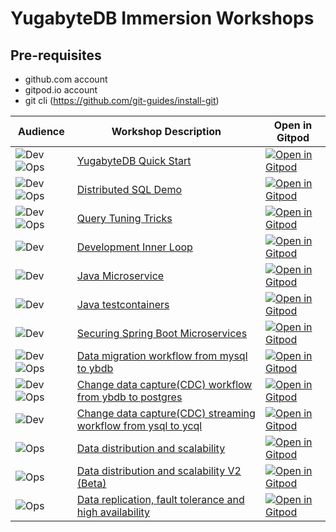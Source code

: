 # YugabyteDB Immersion Workshops

## Pre-requisites
- github.com account
- gitpod.io account
- git cli (https://github.com/git-guides/install-git)



| Audience                           | Workshop Description                                                             | Open in Gitpod                                     |
| ---------------------------------- | -------------------------------------------------------------------------------- | -------------------------------------------------- |
| ![Dev][badge-dev]![Ops][badge-ops] | [YugabyteDB Quick Start][doc-qs]                                                 | [![Open in Gitpod][logo-gitpod]][gp-qs]            |
| ![Dev][badge-dev]![Ops][badge-ops] | [Distributed SQL Demo][doc-dsql]                                                 | [![Open in Gitpod][logo-gitpod]][gp-dsql]          |
| ![Dev][badge-dev]![Ops][badge-ops] | [Query Tuning Tricks][doc-qt]                                                    | [![Open in Gitpod][logo-gitpod]][gp-qt]            |
| ![Dev][badge-dev]                  | [Development Inner Loop][doc-iloop]                                              | [![Open in Gitpod][logo-gitpod]][gp-iloop]         |
| ![Dev][badge-dev]                  | [Java Microservice][doc-ms-data]                                                 | [![Open in Gitpod][logo-gitpod]][gp-ms-data]       |
| ![Dev][badge-dev]                  | [Java testcontainers][doc-boot-data]                                             | [![Open in Gitpod][logo-gitpod]][gp-boot-data]     |
| ![Dev][badge-dev]                  | [Securing Spring Boot Microservices][doc-sealed-secret]                          | [![Open in Gitpod][logo-gitpod]][gp-sealed-secret] |
| ![Dev][badge-dev]![Ops][badge-ops] | [Data migration workflow from mysql to ybdb][doc-voyager]                        | [![Open in Gitpod][logo-gitpod]][gp-voyager]       |
| ![Dev][badge-dev]![Ops][badge-ops] | [Change data capture(CDC) workflow from ybdb to postgres][doc-cdc]               | [![Open in Gitpod][logo-gitpod]][gp-cdc]           |
| ![Dev][badge-dev]                  | [Change data capture(CDC) streaming workflow from ysql to ycql][doc-cdc-streams] | [![Open in Gitpod][logo-gitpod]][gp-cdc-streams]   |
| ![Ops][badge-ops]                  | [Data distribution and scalability][doc-scale]                                   | [![Open in Gitpod][logo-gitpod]][gp-scale]         |
| ![Ops][badge-ops]                  | [Data distribution and scalability V2 (Beta)][doc-scale-v2]                      | [![Open in Gitpod][logo-gitpod]][gp-scale-v2]      |
| ![Ops][badge-ops]                  | [Data replication, fault tolerance and high availability][doc-ft]                | [![Open in Gitpod][logo-gitpod]][gp-ft]            |
<!-- Add workshop  here -->


[badge-dev]: https://img.shields.io/badge/dev-orange?style=for-the-badge
[badge-ops]: https://img.shields.io/badge/ops-blue?style=for-the-badge
[doc-boot-data]:https://github.com/yogendra/ybdb-workshop-boot-data/blob/main/README.md
[doc-cdc-streams]: https://github.com/yogendra/ybdb-workshop-cdc-streams/blob/main/README.md
[doc-cdc]: ws/cdc/README.md
[doc-dsql]: ws/dsql/README.md
[doc-ft]: ws/ft/README.md
[doc-iloop]: ws/iloop/README.md
[doc-main]: main/README.md
[doc-ms-data]: https://github.com/yogendra/ybdb-workshop-ms-data/blob/main/README.md
[doc-qs]: ws/qs/README.md
[doc-qt]: ws/qt/README.md
[doc-scale]: ws/scale/README.md
[doc-scale-v2]: ws/scale-v2/README.md
[doc-sealed-secret]: https://github.com/yogendra/ybdb-workshop-sealed-secrets/blob/main/README.md
[doc-voyager]: ws/voyager/README.md
[gp-boot-data]:https://gitpod.io/#https://github.com/yogendra/ybdb-workshop-boot-data
[gp-cdc-streams]: https://gitpod.io/#https://github.com/yogendra/ybdb-workshop-cdc-streams
[gp-cdc]: https://gitpod.io/#https://github.com/yogendra/ybdb-workshop/tree/ws/cdc
[gp-dsql]: https://gitpod.io/#https://github.com/yogendra/ybdb-workshop/tree/ws/dsql
[gp-ft]: https://gitpod.io/#https://github.com/yogendra/ybdb-workshop/tree/ws/ft
[gp-iloop]: https://gitpod.io/#https://github.com/yogendra/ybdb-workshop/tree/ws/iloop
[gp-main]: https://gitpod.io/#https://github.com/yogendra/ybdb-workshop/tree/main
[gp-ms-data]: https://gitpod.io/#https://github.com/yogendra/ybdb-workshop-ms-data
[gp-qs]: https://gitpod.io/#https://github.com/yogendra/ybdb-workshop/tree/ws/qs
[gp-qt]: https://gitpod.io/#https://github.com/yogendra/ybdb-workshop/tree/ws/qt
[gp-scale]: https://gitpod.io/#https://github.com/yogendra/ybdb-workshop/tree/ws/scale
[gp-scale-v2]: https://gitpod.io/#https://github.com/yogendra/ybdb-workshop/tree/ws/scale-v2
[gp-sealed-secret]: https://gitpod.io/#https://github.com/yogendra/ybdb-workshop-sealed-secrets
[gp-voyager]: https://gitpod.io/#https://github.com/yogendra/ybdb-workshop/tree/ws/voyager
[logo-gitpod]: https://gitpod.io/button/open-in-gitpod.svg
